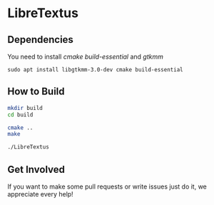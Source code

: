 # LibreTextus

## Dependencies

You need to install *cmake* *build-essential* and *gtkmm*

```
sudo apt install libgtkmm-3.0-dev cmake build-essential
```

## How to Build

```bash
mkdir build
cd build

cmake ..
make

./LibreTextus
```

## Get Involved
If you want to make some pull requests or write issues just do it, we appreciate every help!

